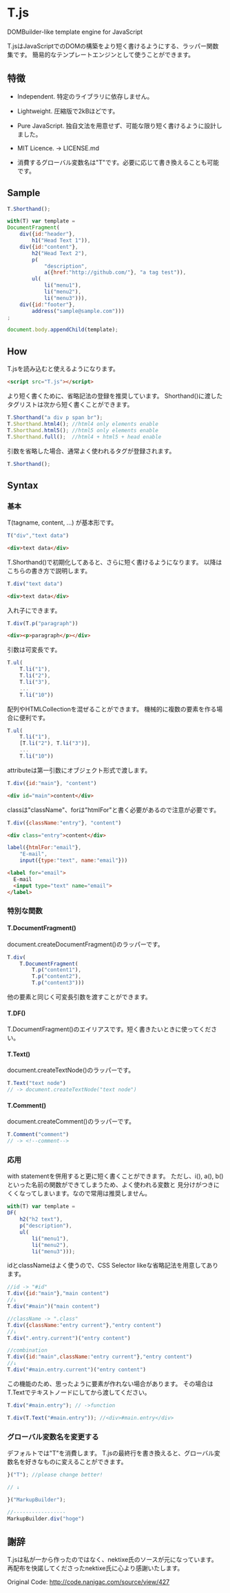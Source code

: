 T.js
=======

DOMBuilder-like template engine for JavaScript

T.jsはJavaScriptでのDOMの構築をより短く書けるようにする、ラッパー関数集です。
簡易的なテンプレートエンジンとして使うことができます。

## 特徴
* Independent. 特定のライブラリに依存しません。
* Lightweight. 圧縮版で2kBほどです。
* Pure JavaScript. 独自文法を用意せず、可能な限り短く書けるように設計しました。
* MIT Licence. -> LICENSE.md

* 消費するグローバル変数名は"T"です。必要に応じて書き換えることも可能です。

## Sample

```javascript
T.Shorthand();

with(T) var template =
DocumentFragment(
    div({id:"header"},
        h1("Head Text 1")),
    div({id:"content"},
        h2("Head Text 2"),
        p(
            "description",
            a({href:"http://github.com/"}, "a tag test")),
        ul(
            li("menu1"),
            li("menu2"),
            li("menu3"))),
    div({id:"footer"},
        address("sample@sample.com")))
;

document.body.appendChild(template);
```

## How
T.jsを読み込むと使えるようになります。

```html
<script src="T.js"></script>
```

より短く書くために、省略記法の登録を推奨しています。
Shorthand()に渡したタグリストは次から短く書くことができます。

```javascript
T.Shorthand("a div p span br");
T.Shorthand.html4(); //html4 only elements enable
T.Shorthand.html5(); //html5 only elements enable
T.Shorthand.full();  //html4 + html5 + head enable
```

引数を省略した場合、通常よく使われるタグが登録されます。

```javascript
T.Shorthand();
```

## Syntax

### 基本

T(tagname, content, ...) が基本形です。

```javascript
T("div","text data")
```

```html
<div>text data</div>
```

T.Shorthand()で初期化してあると、さらに短く書けるようになります。
以降はこちらの書き方で説明します。

```javascript
T.div("text data")
```

```html
<div>text data</div>
```

入れ子にできます。

```javascript
T.div(T.p("paragraph"))
```

```html
<div><p>paragraph</p></div>
```

引数は可変長です。

```javascript
T.ul(
    T.li("1"),
    T.li("2"),
    T.li("3"),
    ...
    T.li("10"))
```

配列やHTMLCollectionを混ぜることができます。
機械的に複数の要素を作る場合に便利です。

```javascript
T.ul(
    T.li("1"),
    [T.li("2"), T.li("3")],
    ...
    T.li("10"))
```


attributeは第一引数にオブジェクト形式で渡します。

```javascript
T.div({id:"main"}, "content")
```

```html
<div id="main">content</div>
```

classは"className"、forは"htmlFor"と書く必要があるので注意が必要です。

```javascript
T.div({className:"entry"}, "content")
```

```html
<div class="entry">content</div>
```

```javascript
label({htmlFor:"email"},
    "E-mail",
    input({type:"text", name:"email"}))
```

```html
<label for="email">
  E-mail
  <input type="text" name="email">
</label>
```


### 特別な関数

#### T.DocumentFragment()
document.createDocumentFragment()のラッパーです。

```javascript
T.div(
    T.DocumentFragment(
        T.p("content1"),
        T.p("content2"),
        T.p("content3")))
```
他の要素と同じく可変長引数を渡すことができます。

#### T.DF()
T.DocumentFragment()のエイリアスです。短く書きたいときに使ってください。

#### T.Text()
document.createTextNode()のラッパーです。

```javascript
T.Text("text node")
// -> document.createTextNode("text node")
```


#### T.Comment()
document.createComment()のラッパーです。

```javascript
T.Comment("comment")
// -> <!--comment-->
```

### 応用

with statementを併用すると更に短く書くことができます。
ただし、i(), a(), b()といった名前の関数ができてしまうため、よく使われる変数と
見分けがつきにくくなってしまいます。なので常用は推奨しません。

```javascript
with(T) var template =
DF(
    h2("h2 text"),
    p("description"),
    ul(
        li("menu1"),
        li("menu2"),
        li("menu3")));
```

idとclassNameはよく使うので、CSS Selector likeな省略記法を用意してあります。

```javascript
//id -> "#id"
T.div({id:"main"},"main content")
//↓
T.div("#main")("main content")

//className -> ".class"
T.div({className:"entry current"},"entry content")
//↓
T.div(".entry.current")("entry content")

//combination
T.div({id:"main",className:"entry current"},"entry content")
//↓
T.div("#main.entry.current")("entry content")
```

この機能のため、思ったように要素が作れない場合があります。
その場合はT.Textでテキストノードにしてから渡してください。

```javascript
T.div("#main.entry"); // ->function

T.div(T.Text("#main.entry")); //<div>#main.entry</div>
```

### グローバル変数名を変更する
デフォルトでは"T"を消費します。
T.jsの最終行を書き換えると、グローバル変数名を好きなものに変えることができます。

```javascript
}("T"); //please change better!

// ↓

}("MarkupBuilder");

//-----------------
MarkupBuilder.div("hoge")
```

## 謝辞
T.jsは私が一から作ったのではなく、nektixe氏のソースが元になっています。
再配布を快諾してくださったnektixe氏に心より感謝いたします。

Original Code: http://code.nanigac.com/source/view/427

